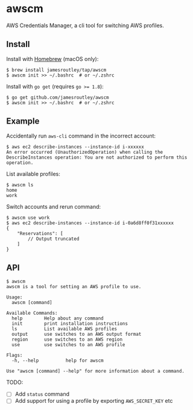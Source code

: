 # awscm

AWS Credentials Manager, a cli tool for switching AWS profiles.

## Install

Install with [Homebrew](https://brew.sh/) (macOS only):

```shell
$ brew install jamesroutley/tap/awscm
$ awscm init >> ~/.bashrc  # or ~/.zshrc
```

Install with `go get` (requires `go >= 1.8`):

```shell
$ go get github.com/jamesroutley/awscm
$ awscm init >> ~/.bashrc  # or ~/.zshrc
```

## Example

Accidentally run `aws-cli` command in the incorrect account:

```shell
$ aws ec2 describe-instances --instance-id i-xxxxxx
An error occurred (UnauthorizedOperation) when calling the DescribeInstances operation: You are not authorized to perform this operation.
```

List available profiles:

```shell
$ awscm ls
home
work
```

Switch accounts and rerun command:

```shell
$ awscm use work
$ aws ec2 describe-instances --instance-id i-0a6d8ff0f31xxxxxx
{
    "Reservations": [
        // Output truncated
    ]
}
```

## API

```
$ awscm
awscm is a tool for setting an AWS profile to use.

Usage:
  awscm [command]

Available Commands:
  help        Help about any command
  init        print installation instructions
  ls          List available AWS profiles
  output      use switches to an AWS output format
  region      use switches to an AWS region
  use         use switches to an AWS profile

Flags:
  -h, --help          help for awscm

Use "awscm [command] --help" for more information about a command.
```

TODO:

- [ ] Add `status` command
- [ ] Add support for using a profile by exporting `AWS_SECRET_KEY` etc
